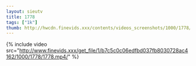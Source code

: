 ```yaml
--- 
layout: sieutv
title: 1778
tags: ["1k"]
thumb: http://hwcdn.finevids.xxx/contents/videos_screenshots/1000/1778/preview.mp4.jpg
---
```

{% include video src="http://www.finevids.xxx/get_file/1/b7c5c0c06edfbd037fb8030728ac4162/1000/1778/1778.mp4/" %} 
